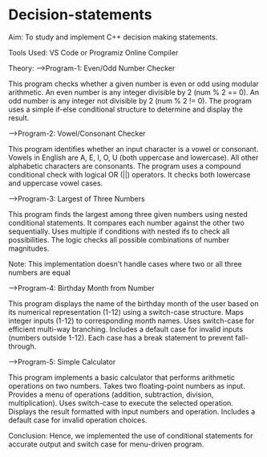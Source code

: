 # Decision-statements

Aim: To study and implement C++ decision making statements.

Tools Used: VS Code or Programiz Online Compiler

Theory: -->Program-1: Even/Odd Number Checker

This program checks whether a given number is even or odd using modular arithmetic. An even number is any integer divisible by 2 (num % 2 == 0). An odd number is any integer not divisible by 2 (num % 2 != 0). The program uses a simple if-else conditional structure to determine and display the result.

-->Program-2: Vowel/Consonant Checker

This program identifies whether an input character is a vowel or consonant. Vowels in English are A, E, I, O, U (both uppercase and lowercase). All other alphabetic characters are consonants. The program uses a compound conditional check with logical OR (||) operators. It checks both lowercase and uppercase vowel cases.

-->Program-3: Largest of Three Numbers

This program finds the largest among three given numbers using nested conditional statements. It compares each number against the other two sequentially. Uses multiple if conditions with nested ifs to check all possibilities. The logic checks all possible combinations of number magnitudes.

Note: This implementation doesn't handle cases where two or all three numbers are equal

-->Program-4: Birthday Month from Number

This program displays the name of the birthday month of the user based on its numerical representation (1-12) using a switch-case structure. Maps integer inputs (1-12) to corresponding month names. Uses switch-case for efficient multi-way branching. Includes a default case for invalid inputs (numbers outside 1-12). Each case has a break statement to prevent fall-through.

-->Program-5: Simple Calculator

This program implements a basic calculator that performs arithmetic operations on two numbers. Takes two floating-point numbers as input. Provides a menu of operations (addition, subtraction, division, multiplication). Uses switch-case to execute the selected operation. Displays the result formatted with input numbers and operation. Includes a default case for invalid operation choices.

Conclusion: Hence, we implemented the use of conditional statements for accurate output and switch case for menu-driven program.
